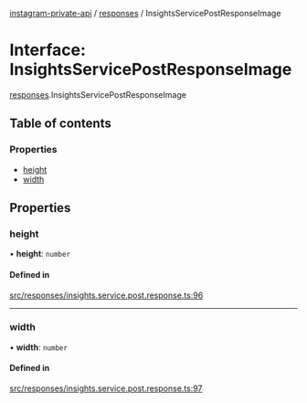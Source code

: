 [instagram-private-api](../../README.md) / [responses](../../modules/responses.md) / InsightsServicePostResponseImage

# Interface: InsightsServicePostResponseImage

[responses](../../modules/responses.md).InsightsServicePostResponseImage

## Table of contents

### Properties

- [height](InsightsServicePostResponseImage.md#height)
- [width](InsightsServicePostResponseImage.md#width)

## Properties

### height

• **height**: `number`

#### Defined in

[src/responses/insights.service.post.response.ts:96](https://github.com/Nerixyz/instagram-private-api/blob/4971f34/src/responses/insights.service.post.response.ts#L96)

___

### width

• **width**: `number`

#### Defined in

[src/responses/insights.service.post.response.ts:97](https://github.com/Nerixyz/instagram-private-api/blob/4971f34/src/responses/insights.service.post.response.ts#L97)
